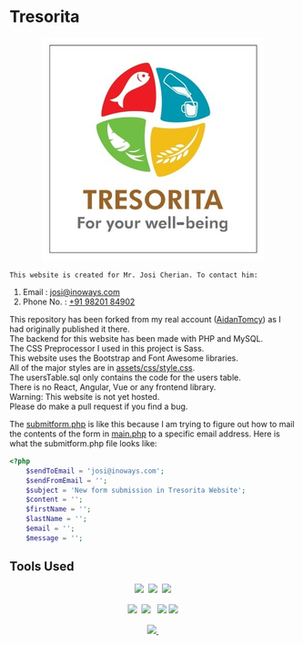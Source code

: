 # Tresorita

<p align="center">
    <img src="images/tresorita-logo.jpg">
</p>

    This website is created for Mr. Josi Cherian. To contact him:

1. Email : [josi@inoways.com](mailto:josi@inoways.com)
2. Phone No. : [+91 98201 84902](tel:+919820184902)

This repository has been forked from my real account ([AidanTomcy](https://github.com/AidanTomcy)) as I had originally published it there.  
The backend for this website has been made with PHP and MySQL.  
The CSS Preprocessor I used in this project is Sass.  
This website uses the Bootstrap and Font Awesome libraries.  
All of the major styles are in [assets/css/style.css](https://github.com/Tresorita/tresorita-website/blob/master/assets/css/style.css).  
The usersTable.sql only contains the code for the users table.  
There is no React, Angular, Vue or any frontend library.  
Warning: This website is not yet hosted.  
Please do make a pull request if you find a bug.

The [submitform.php](https://github.com/Tresorita/tresorita-website/blob/master/submitform.php) is like this because
I am trying to figure out how to mail the contents of the form in [main.php](https://github.com/Tresorita/tresorita-website/blob/master/main.php) to a specific email address.
Here is what the submitform.php file looks like:

```php
<?php
    $sendToEmail = 'josi@inoways.com';
    $sendFromEmail = '';
    $subject = 'New form submission in Tresorita Website';
    $content = '';
    $firstName = '';
    $lastName = '';
    $email = '';
    $message = '';

```

## Tools Used

<p align="center">
    <a href="https://php.net" target="_blank_"><img src="https://upload.wikimedia.org/wikipedia/commons/2/27/PHP-logo.svg" height="100px"></a>&nbsp;
    <a href="https://mysql.com" target="_blank_"><img src="https://download.logo.wine/logo/MySQL/MySQL-Logo.wine.png" height="100px"></a>&nbsp;
    <a href="https://sass-lang.com" target="_blank_"><img src="https://upload.wikimedia.org/wikipedia/commons/thumb/9/96/Sass_Logo_Color.svg/1200px-Sass_Logo_Color.svg.png" height="100px"></a>
    <br><br>
    <img src="https://pluralsight2.imgix.net/paths/images/javascript-542e10ea6e.png" height="100px">&nbsp;
    <a href="https://npmjs.com" target="_blank_"><img src="https://upload.wikimedia.org/wikipedia/commons/thumb/d/db/Npm-logo.svg/540px-Npm-logo.svg.png" height="100px"></a>&nbsp;&nbsp;
    <a href="https://getbootstrap.com" target="_blank_"><img src="https://upload.wikimedia.org/wikipedia/commons/b/b2/Bootstrap_logo.svg" height="100px"></a>
    <img src="https://upload.wikimedia.org/wikipedia/commons/6/61/HTML5_logo_and_wordmark.svg" width="100px">
    <br><br>
    <a href="https://fontawesome.com" target="_blank"><img src="https://upload.wikimedia.org/wikipedia/commons/thumb/8/89/Font_Awesome_5_logo_black.svg/1920px-Font_Awesome_5_logo_black.svg.png" height="100px">&nbsp;</a>
</p>
